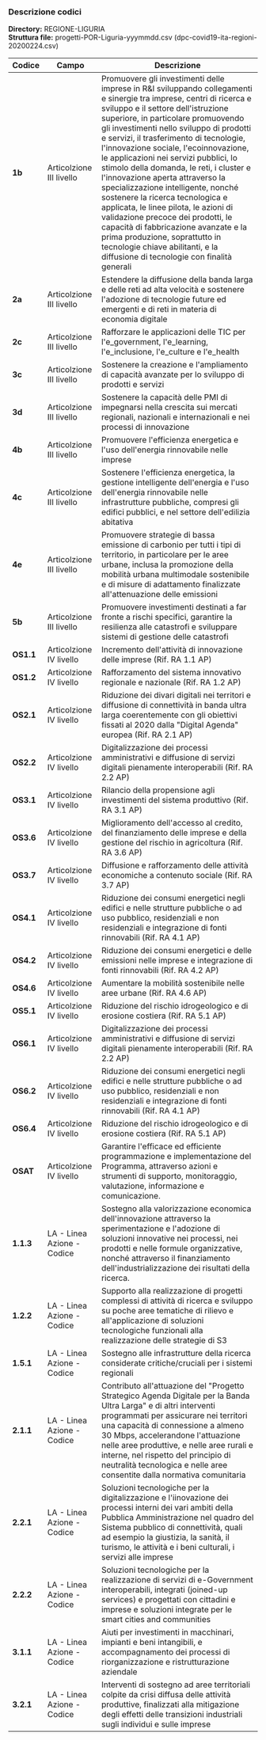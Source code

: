 ### Descrizione codici

**Directory:**  REGIONE-LIGURIA<br>
**Struttura file:** progetti-POR-Liguria-yyymmdd.csv (dpc-covid19-ita-regioni-20200224.csv)<br>

| Codice                  |Campo| Descrizione                       |
|-------------------------|----- |-----------------------------------|
**1b** | Articolzione III livello | Promuovere gli investimenti delle imprese in R&I sviluppando collegamenti e sinergie tra imprese, centri di ricerca e sviluppo e il settore dell'istruzione superiore, in particolare promuovendo gli investimenti nello sviluppo di prodotti e servizi, il trasferimento di tecnologie, l'innovazione sociale, l'ecoinnovazione, le applicazioni nei servizi pubblici, lo stimolo della domanda, le reti, i cluster e l'innovazione aperta attraverso la specializzazione intelligente, nonché sostenere la ricerca tecnologica e applicata, le linee pilota, le azioni di validazione precoce dei prodotti, le capacità di fabbricazione avanzate e la prima produzione, soprattutto in tecnologie chiave abilitanti, e la diffusione di tecnologie con finalità generali |
**2a** | Articolzione III livello | Estendere la diffusione della banda larga e delle reti ad alta velocità e sostenere l'adozione di tecnologie future ed emergenti e di reti in materia di economia digitale |
**2c** | Articolzione III livello | Rafforzare le applicazioni delle TIC per l'e_government, l'e_learning, l'e_inclusione, l'e_culture e l'e_health |
**3c** | Articolzione III livello | Sostenere la creazione e l'ampliamento di capacità avanzate per lo sviluppo di prodotti e servizi |
**3d** | Articolzione III livello | Sostenere la capacità delle PMI di impegnarsi nella crescita sui mercati regionali, nazionali e internazionali e nei processi di innovazione |
**4b** | Articolzione III livello | Promuovere l'efficienza energetica e l'uso dell'energia rinnovabile nelle imprese
**4c** | Articolzione III livello | Sostenere l'efficienza energetica, la gestione intelligente dell'energia e l'uso dell'energia rinnovabile nelle infrastrutture pubbliche, compresi gli edifici pubblici, e nel settore dell'edilizia abitativa |
**4e** | Articolzione III livello | Promuovere strategie di bassa emissione di carbonio per tutti i tipi di territorio, in particolare per le aree urbane, inclusa la promozione della mobilità urbana multimodale sostenibile e di misure di adattamento finalizzate all'attenuazione delle emissioni |
**5b** | Articolzione III livello | Promuovere investimenti destinati a far fronte a rischi specifici, garantire la resilienza alle catastrofi e sviluppare sistemi di gestione delle catastrofi |
**OS1.1**|Articolzione IV livello | Incremento dell'attività di innovazione delle imprese (Rif. RA 1.1 AP)|
**OS1.2**|Articolzione IV livello |Rafforzamento del sistema innovativo regionale e nazionale (Rif. RA 1.2 AP)|
**OS2.1**|Articolzione IV livello |Riduzione dei divari digitali nei territori e diffusione di connettività in banda ultra larga coerentemente con gli obiettivi fissati al 2020 dalla "Digital Agenda" europea (Rif. RA 2.1 AP)|
**OS2.2**|Articolzione IV livello |Digitalizzazione dei processi amministrativi e diffusione di servizi digitali pienamente interoperabili (Rif. RA 2.2 AP)|
**OS3.1**|Articolzione IV livello |Rilancio della propensione agli investimenti del sistema produttivo (Rif. RA 3.1 AP)|
**OS3.6**|Articolzione IV livello |Miglioramento dell'accesso al credito, del finanziamento delle imprese e della gestione del rischio in agricoltura (Rif. RA 3.6 AP)|
**OS3.7**|Articolzione IV livello |Diffusione e rafforzamento delle attività economiche a contenuto sociale (Rif. RA 3.7 AP)|
**OS4.1**|Articolzione IV livello |Riduzione dei consumi energetici negli edifici e nelle strutture pubbliche o ad uso pubblico, residenziali e non residenziali e integrazione di fonti rinnovabili (Rif. RA 4.1 AP)|
**OS4.2**|Articolzione IV livello |Riduzione dei consumi energetici e delle emissioni nelle imprese e integrazione di fonti rinnovabili (Rif. RA 4.2 AP)|
**OS4.6**|Articolzione IV livello |Aumentare la mobilità sostenibile nelle aree urbane (Rif. RA 4.6 AP)|
**OS5.1**|Articolzione IV livello |Riduzione del rischio idrogeologico e di erosione costiera (Rif. RA 5.1 AP)|
**OS6.1**|Articolzione IV livello |Digitalizzazione dei processi amministrativi e diffusione di servizi digitali pienamente interoperabili (Rif. RA 2.2 AP)|
**OS6.2**|Articolzione IV livello |Riduzione dei consumi energetici negli edifici e nelle strutture pubbliche o ad uso pubblico, residenziali e non residenziali e integrazione di fonti rinnovabili (Rif. RA 4.1 AP)|
**OS6.4**|Articolzione IV livello |Riduzione del rischio idrogeologico e di erosione costiera (Rif. RA 5.1 AP)
**OSAT**|Articolzione IV livello |Garantire l'efficace ed efficiente programmazione e implementazione del Programma, attraverso azioni e strumenti di supporto, monitoraggio, valutazione, informazione e comunicazione.|
**1.1.3**|LA - Linea Azione - Codice |Sostegno alla valorizzazione economica dell'innovazione attraverso la sperimentazione e l'adozione di soluzioni innovative nei processi, nei prodotti e nelle formule organizzative, nonché attraverso il finanziamento dell'industrializzazione dei risultati della ricerca.|
**1.2.2**|LA - Linea Azione - Codice | Supporto alla realizzazione di progetti complessi di attività di ricerca e sviluppo su poche aree tematiche di rilievo e all'applicazione di soluzioni tecnologiche funzionali  alla realizzazione delle strategie di S3 |
**1.5.1**|LA - Linea Azione - Codice |Sostegno alle infrastrutture della ricerca considerate critiche/cruciali per i sistemi regionali |
**2.1.1**|LA - Linea Azione - Codice |Contributo all'attuazione del "Progetto Strategico Agenda Digitale per la Banda Ultra Larga" e di altri interventi programmati per assicurare nei territori una capacità di connessione a almeno 30 Mbps, accelerandone l'attuazione nelle aree produttive, e nelle aree rurali e interne, nel rispetto del principio di neutralità tecnologica e nelle aree consentite dalla normativa comunitaria|
**2.2.1**|LA - Linea Azione - Codice |Soluzioni tecnologiche per la digitalizzazione e l'iinovazione dei processi interni dei vari ambiti della Pubblica Amministrazione nel quadro del Sistema pubblico di connettività, quali ad esempio la giustizia, la sanità, il turismo, le attività e i beni culturali, i servizi alle imprese|
**2.2.2**|LA - Linea Azione - Codice |Soluzioni tecnologiche per la realizzazione di servizi di e-Government interoperabili, integrati (joined-up services) e progettati con cittadini e imprese e soluzioni integrate per le smart cities and communities |
**3.1.1**|LA - Linea Azione - Codice | Aiuti per investimenti in macchinari, impianti e beni intangibili, e accompagnamento dei processi di riorganizzazione e ristrutturazione aziendale |
**3.2.1**|LA - Linea Azione - Codice | Interventi di sostegno ad aree territoriali colpite da crisi diffusa delle attività produttive, finalizzati alla mitigazione degli effetti delle transizioni industriali sugli individui e sulle imprese|





